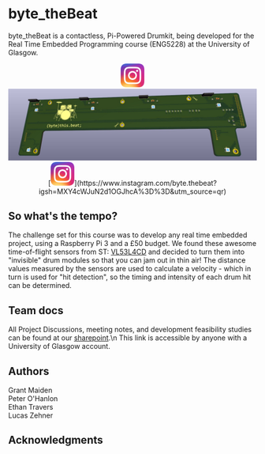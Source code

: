 # byte_theBeat
byte_theBeat is a contactless, Pi-Powered Drumkit, being developed for the Real Time Embedded Programming course (ENG5228) at the University of Glasgow.  
<p align="center">
 <a href="(https://www.instagram.com/byte.thebeat/)" target="blank" />
  <img src="./docs/Instagram_icon.png.webp" width="48" />
 </a>
<img src="./docs/ByteThisBeat.jpg" alt="Alt text" title="(byte)this.beat; PCB">
[<img src="./docs/Instagram_icon.png.webp" width="48"/>](https://www.instagram.com/byte.thebeat?igsh=MXY4cWJuN2d1OGJhcA%3D%3D&utm_source=qr)

## So what's the tempo?

The challenge set for this course was to develop any real time embedded project, using a Raspberry Pi 3 and a £50 budget.
We found these awesome time-of-flight sensors from ST: [VL53L4CD]([https://twitter.com/dompizzie](https://www.st.com/en/imaging-and-photonics-solutions/vl53l4cd.html)) and decided to turn them into "invisible" drum modules so that you can jam out in thin air!
The distance values measured by the sensors are used to calculate a velocity - which in turn is used for "hit detection", so the timing and intensity of each drum hit can be determined.

## Team docs

All Project Discussions, meeting notes, and development feasibility studies can be found at our [sharepoint](https://gla.sharepoint.com/:o:/s/ENG5228RTEP/Er4JzmCRMUZCnUjhNUSQIA8BrX5IVSQI6c456dHyLfZf0w?e=HDqj4z).\n
This link is accessible by anyone with a University of Glasgow account.

## Authors

Grant Maiden  
Peter O'Hanlon  
Ethan Travers  
Lucas Zehner  

## Acknowledgments

